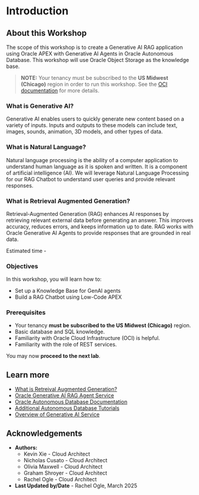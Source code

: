 # Introduction

## About this Workshop
The scope of this workshop is to create a Generative AI RAG application using Oracle APEX with Generative AI Agents in Oracle Autonomous Database. This workshop will use Oracle Object Storage as the knowledge base. 

> **NOTE:** Your tenancy must be subscribed to the **US Midwest (Chicago)** region in order to run this workshop. See the [OCI documentation](https://docs.oracle.com/en-us/iaas/Content/Identity/Tasks/managingregions.htm) for more details.

### What is Generative AI?

Generative AI enables users to quickly generate new content based on a variety of inputs. Inputs and outputs to these models can include text, images, sounds, animation, 3D models, and other types of data.

### What is Natural Language?

Natural language processing is the ability of a computer application to understand human language as it is spoken and written. It is a component of artificial intelligence (AI). We will leverage Natural Language Processing for our RAG Chatbot to understand user queries and provide relevant responses.

### What is Retrieval Augmented Generation?

Retrieval-Augmented Generation (RAG) enhances AI responses by retrieving relevant external data before generating an answer. This improves accuracy, reduces errors, and keeps information up to date. RAG works with Oracle Generative AI Agents to provide responses that are grounded in real data.

Estimated time - 

### Objectives

In this workshop, you will learn how to:

* Set up a Knowledge Base for GenAI agents
* Build a RAG Chatbot using Low-Code APEX

### Prerequisites

* Your tenancy **must be subscribed to the US Midwest (Chicago)** region.
* Basic database and SQL knowledge.
* Familiarity with Oracle Cloud Infrastructure (OCI) is helpful.
* Familiarity with the role of REST services.

You may now **proceed to the next lab**.

## Learn more

* [What is Retreival Augmented Generation?](https://www.oracle.com/artificial-intelligence/generative-ai/retrieval-augmented-generation-rag/)
* [Oracle Generative AI RAG Agent Service](https://blogs.oracle.com/ai-and-datascience/post/oci-generative-ai-agents-rag-service)
* [Oracle Autonomous Database Documentation](https://docs.oracle.com/en/cloud/paas/autonomous-data-warehouse-cloud/index.html)
* [Additional Autonomous Database Tutorials](https://docs.oracle.com/en/cloud/paas/autonomous-data-warehouse-cloud/tutorials.html)
* [Overview of Generative AI Service](https://docs.oracle.com/en-us/iaas/Content/generative-ai/overview.html)


## Acknowledgements

* **Authors:**
	* Kevin Xie - Cloud Architect
	* Nicholas Cusato - Cloud Architect
	* Olivia Maxwell - Cloud Architect
	* Graham Shroyer - Cloud Architect
	* Rachel Ogle - Cloud Architect
* **Last Updated by/Date** - Rachel Ogle, March 2025
